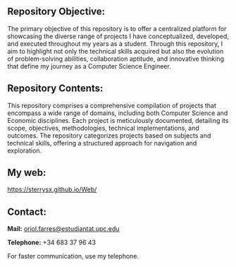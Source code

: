 ## Repository Objective:
The primary objective of this repository is to offer a centralized platform for showcasing the diverse range of projects I have conceptualized, developed, and executed throughout my years as a student. Through this repository, I aim to highlight not only the technical skills acquired but also the evolution of problem-solving abilities, collaboration aptitude, and innovative thinking that define my journey as a Computer Science Engineer.

## Repository Contents:
This repository comprises a comprehensive compilation of projects that encompass a wide range of domains, including both Computer Science and Economic disciplines. Each project is meticulously documented, detailing its scope, objectives, methodologies, technical implementations, and outcomes. The repository categorizes projects based on subjects and technical skills, offering a structured approach for navigation and exploration.

## My web:
https://sterrysx.github.io/Web/

## Contact:
**Mail:** oriol.farres@estudiantat.upc.edu

**Telephone:** +34 683 37 96 43

For faster communication, use my telephone.
